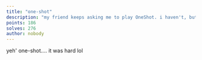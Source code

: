 ```yaml
---
title: "one-shot"
description: "my friend keeps asking me to play OneShot. i haven't, but i made this cool challenge!"
points: 186
solves: 276
author: nobody
---
```


yeh' one-shot.... it was hard lol
